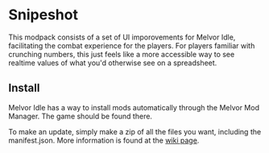 
# Snipeshot

This modpack consists of a set of UI imporovements for Melvor Idle, facilitating the combat experience for the players. For players familiar with crunching numbers, this just feels like a more accessible way to see realtime values of what you'd otherwise see on a spreadsheet.

## Install

Melvor Idle has a way to install mods automatically through the Melvor Mod Manager. The game should be found there.

To make an update, simply make a zip of all the files you want, including the manifest.json. More information is found at the [wiki page](https://wiki.melvoridle.com/w/Mod_Creation).

